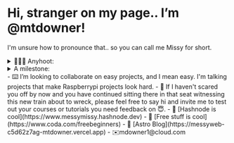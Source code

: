 # Hi, stranger on my page.. I’m @mtdowner!
I'm unsure how to pronounce that.. so you can call me Missy for short. 

<details>
  <summary> 👩🏻‍💻 Anyhoot:</summary>
  
  I am super duper new to web development, and I'm learning everything on my own. With the help of some awesome resources, of course. But still, just between you, me, and my resume, I'm learning allll by myself! And for free, too.
</details>
<details>
  <summary> A milestone:</summary>
🪦 At 30 years old, I have decided to completely change my career (lol what career?) and take up something I know very little bit about. But hey, have you seen the kind of cash you could be rolling around in?
  </details>
- ⌨️ I’m looking to collaborate on easy projects, and I mean easy. I'm talking projects that make Raspberrypi projects look hard.
- 🎒 If I haven't scared you off by now and you have continued sitting there in that seat witnessing this new train about to wreck, please feel free to say hi and invite me to test out your courses or tutorials you need feedback on 😇.
- 📝 [Hashnode is cool](https://www.messymissy.hashnode.dev)
- 📕 [Free stuff is cool](https://www.coda.com/freebeginners)
- 🚀 [Astro Blog](https://messyweb-c5d62z7ag-mtdowner.vercel.app)
- ✉️mdowner1@cloud.com
